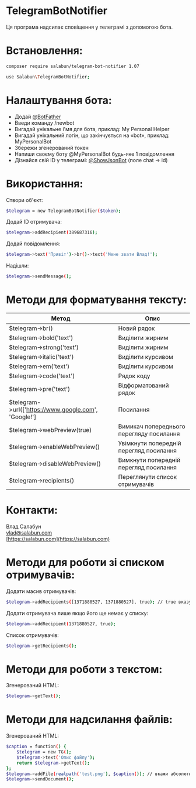 # TelegramBotNotifier

Ця програма надсилає сповіщення у телеграмі з допомогою бота.

# Встановлення:

```sh
composer require salabun/telegram-bot-notifier 1.07
```

```sh
use Salabun\TelegramBotNotifier;
```


# Налаштування бота:

  - Додай [@BotFather](https://t.me/botfather)
  - Введи команду /newbot
  - Вигадай унікальне і'мя для бота, приклад: My Personal Helper
  - Вигадай унікальний логін, що закінчується на «bot», приклад: MyPersonalBot
  - Збережи згенерований токен
  - Напиши своєму боту @MyPersonalBot будь-яке 1 повідомлення
  - Дізнайся свій ID у телеграмі: [@ShowJsonBot](https://t.me/ShowJsonBot) (поле chat -> id)

# Використання:
Створи об'єкт:
```sh
$telegram = new TelegramBotNotifier($token);
```
Додай ID отримувача:
```sh
$telegram->addRecipient(389687316);
```
Додай повідомлення:
```sh
$telegram->text('Привіт')->br()->text('Мене звати Влад!');
```
Надішли:
```sh
$telegram->sendMessage();
```
# Методи для форматування тексту:
| Метод | Опис |
| ------ | ------ |
| $telegram->br() | Новий рядок |
| $telegram->bold('text') | Виділити жирним |
| $telegram->strong('text') | Виділити жирним |
| $telegram->italic('text') | Виділити курсивом |
| $telegram->em('text') | Виділити курсивом |
| $telegram->code('text') | Рядок коду |
| $telegram->pre('text') | Відформатований рядок |
| $telegram->url(['https://www.google.com', 'Google!'] | Посилання |
| $telegram->webPreview(true)  | Вимикач попереднього перегляду посилання |
| $telegram->enableWebPreview()  | Увімкнути попередній перегляд посилання |
| $telegram->disableWebPreview()  | Вимкнути попередній перегляд посилання |
| $telegram->recipients()  | Переглянути список отримувачів |

# Контакти:
Влад Салабун  
vlad@salabun.com  
[https://salabun.com](https://salabun.com)

# Методи для роботи зі списком отримувачів:
Додати масив отримувачів:
```sh 
$telegram->addRecipients([1371880527, 1371880527], true); // true вказує додавати лише унікальних
``` 
Додати отримувача лише якщо його ще немає у списку:
```sh 
$telegram->addRecipient(1371880527, true);
``` 
Список отримувачів:
```sh 
$telegram->getRecipients();
``` 

# Методи для роботи з текстом:
Згенерований HTML:
```sh 
$telegram->getText();
``` 
# Методи для надсилання файлів:
Згенерований HTML:
```sh 
$caption = function() {
    $telegram = new TG();
    $telegram->text('Опис файлу');
    return $telegram->getText();
};
$telegram->addFile(realpath('test.png'), $caption()); // вкажи абсолютний шлях до файлу
$telegram->sendDocument();
``` 